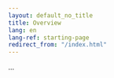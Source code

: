 ```yaml
---
layout: default_no_title
title: Overview
lang: en
lang-ref: starting-page
redirect_from: "/index.html"
---
```


...
